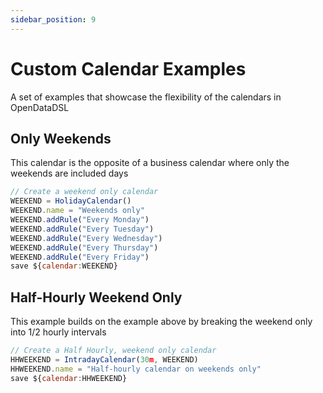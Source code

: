 ```yaml
---
sidebar_position: 9
---
```

Custom Calendar Examples
========================

A set of examples that showcase the flexibility of the calendars in OpenDataDSL

## Only Weekends

This calendar is the opposite of a business calendar where only the weekends are included days

```js
// Create a weekend only calendar
WEEKEND = HolidayCalendar()
WEEKEND.name = "Weekends only"
WEEKEND.addRule("Every Monday")
WEEKEND.addRule("Every Tuesday")
WEEKEND.addRule("Every Wednesday")
WEEKEND.addRule("Every Thursday")
WEEKEND.addRule("Every Friday")
save ${calendar:WEEKEND}
```

## Half-Hourly Weekend Only

This example builds on the example above by breaking the weekend only into 1/2 hourly intervals

```js
// Create a Half Hourly, weekend only calendar
HHWEEKEND = IntradayCalendar(30m, WEEKEND)
HHWEEKEND.name = "Half-hourly calendar on weekends only" 
save ${calendar:HHWEEKEND}
```
